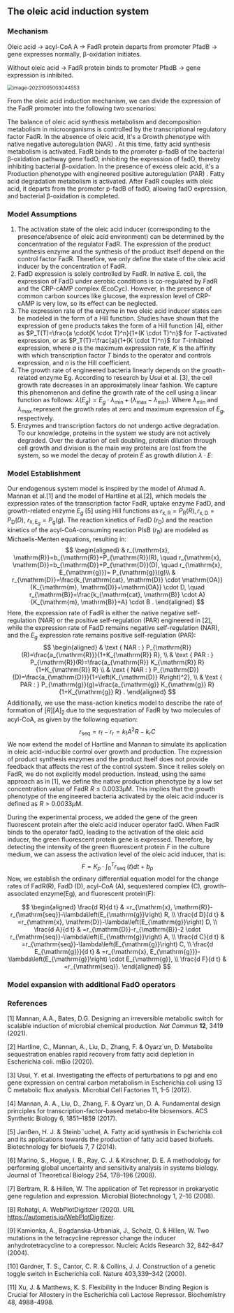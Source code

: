 

## The oleic acid induction system

### Mechanism

Oleic acid → acyl-CoA A → FadR protein departs from promoter PfadB → gene expresses normally, β-oxidation initiates.

Without oleic acid → FadR protein binds to promoter PfadB → gene expression is inhibited.

<img src="C:\Users\admin\AppData\Roaming\Typora\typora-user-images\image-20231005003044553.png" alt="image-20231005003044553" style="zoom:80%;" />

From the oleic acid induction mechanism, we can divide the expression of the FadR promoter into the following two scenarios:

The balance of oleic acid synthesis metabolism and decomposition metabolism in microorganisms is controlled by the transcriptional regulatory factor FadR. In the absence of oleic acid, it's a Growth phenotype with native negative autoregulation (NAR)  . At this time, fatty acid synthesis metabolism is activated. FadR binds to the promoter p-fadB of the bacterial β-oxidation pathway gene fadO, inhibiting the expression of fadO, thereby inhibiting bacterial β-oxidation. In the presence of excess oleic acid, it's a Production phenotype with engineered positive autoregulation (PAR) . Fatty acid degradation metabolism is activated. After FadR couples with oleic acid, it departs from the promoter p-fadB of fadO, allowing fadO expression, and bacterial β-oxidation is completed.



### Model Assumptions

1. The activation state of the oleic acid inducer (corresponding to the presence/absence of oleic acid environment) can be determined by the concentration of the regulator FadR. The expression of the product synthesis enzyme and the synthesis of the product itself depend on the control factor FadR. Therefore, we only define the state of the oleic acid inducer by the concentration of FadR.
2. FadD expression is solely controlled by FadR. In native E. coli, the  expression of FadD under aerobic conditions is co-regulated by FadR and  the CRP-cAMP complex (EcoCyc). However, in the presence of common carbon sources like glucose, the expression level of CRP-cAMP is very low, so  its effect can be neglected.
3. The expression rate of the enzyme in two oleic acid inducer states can be modeled in the form of a Hill function. Studies have shown that the expression of gene products takes the form of a Hill function [4], either as $P_T(T)=\frac{a \cdot(K \cdot T)^n}{1+(K \cdot T)^n}$ for $T$-activated expression, or as $P_T(T)=\frac{a}{1+(K \cdot T)^n}$ for $T$-inhibited expression, where $a$ is the maximum expression rate, $K$ is the affinity with which transcription factor $T$ binds to the operator and controls expression, and $n$ is the Hill coefficient.
4. The growth rate of engineered bacteria linearly depends on the growth-related enzyme Eg. According to research by Usui et al. [3], the cell growth rate decreases in an approximately linear fashion. We capture this phenomenon and define the growth rate of the cell using a linear function as follows: $\lambda\left(E_g\right)=E_g \cdot \lambda_{\min }+\left(\lambda_{\max }-\lambda_{\min }\right)$. Where $\lambda_{\min }$ and $\lambda_{\max }$ represent the growth rates at zero and maximum expression of $E_g$, respectively.
5. Enzymes and transcription factors do not undergo active degradation. To  our knowledge, proteins in the system we study are not actively  degraded. Over the duration of cell doubling, protein dilution through  cell growth and division is the main way proteins are lost from the  system, so we model the decay of protein $E$ as growth dilution $\lambda \cdot E$:



### Model Establishment

Our endogenous system model is inspired by the model of Ahmad A. Mannan et al.[1] and the model of Hartline et al.[2], which models the expression rates of the transcription factor FadR, uptake enzyme FadD, and growth-related enzyme $E_g$ [5] using Hill functions as $r_{\mathrm{x}, \mathrm{R}}=P_{\mathrm{R}}(R), r_{\mathrm{x}, \mathrm{D}}=P_{\mathrm{D}}(D)$, $r_{\mathrm{x}, \mathrm{E}_{\mathrm{g}}}=P_{\mathrm{g}}\left(g\right)$. The reaction kinetics of FadD $\left(r_{\mathrm{D}}\right)$ and the reaction kinetics of the acyl-CoA-consuming reaction PIsB $\left(r_{\mathrm{B}}\right)$ are modeled as Michaelis-Menten equations, resulting in:
$$
\begin{aligned}
& r_{\mathrm{x}, \mathrm{R}}=b_{\mathrm{R}}+P_{\mathrm{R}}(R), 
\quad r_{\mathrm{x}, \mathrm{D}}=b_{\mathrm{D}}+P_{\mathrm{D}}(D), 
\quad r_{\mathrm{x}, E_{\mathrm{g}}}= P_{\mathrm{g}}(g)\\
& r_{\mathrm{D}}=\frac{k_{\mathrm{cat}, \mathrm{D}} \cdot \mathrm{OA}}{K_{\mathrm{m}, \mathrm{D}}+\mathrm{OA}} \cdot D, \quad r_{\mathrm{B}}=\frac{k_{\mathrm{cat}, \mathrm{B}} \cdot A}{K_{\mathrm{m}, \mathrm{B}}+A} \cdot B .
\end{aligned}
$$
Here, the expression rate of FadR is either the native negative self-regulation (NAR) or the positive self-regulation (PAR) engineered in [2], while the expression rate of FadD remains negative self-regulation (NAR), and the $E_g$ expression rate remains positive self-regulation (PAR):
$$
\begin{aligned}
& \text { NAR : } P_{\mathrm{R}}(R)=\frac{a_{\mathrm{R}}}{1+K_{\mathrm{R}} R}, \\
& \text { PAR : } P_{\mathrm{R}}(R)=\frac{a_{\mathrm{R}} K_{\mathrm{R}} R}{1+K_{\mathrm{R}} R} \\
& \text { NAR : } P_{\mathrm{D}}(D)=\frac{a_{\mathrm{D}}}{1+\left(K_{\mathrm{D}} R\right)^2}, \\
& \text { PAR : } P_{\mathrm{g}}(g)=\frac{a_{\mathrm{g}} K_{\mathrm{g}} R}{1+K_{\mathrm{g}} R} .
\end{aligned}
$$
Additionally, we use the mass-action kinetics model to describe the rate of formation of $[R][A]_2$ due to the sequestration of FadR by two molecules of acyl-CoA, as given by the following equation:
$$
r_{\mathrm{seq}}=r_{\mathrm{f}}-r_{\mathrm{r}}=k_{\mathrm{f}} A^2 R-k_{\mathrm{r}} C
$$
We now extend the model of Hartline and Mannan to simulate its  application in oleic acid-inducible control over growth and production.  The expression of product synthesis enzymes and the product itself does  not provide feedback that affects the rest of the control system. Since  it relies solely on FadR, we do not explicitly model production.  Instead, using the same approach as in [1], we define the native  production phenotype by a low set concentration value of FadR $R \leq 0.0033 \mu \mathrm{M}$.  This implies that the growth phenotype of the engineered bacteria activated by the oleic acid inducer is defined as $R>0.0033 \mu \mathrm{M}$.

During the experimental process, we added the gene of the green fluorescent protein after the oleic acid inducer operator fadO. When FadR binds to the operator fadO, leading to the activation of the oleic acid inducer, the green fluorescent protein gene is expressed. Therefore, by detecting the intensity of the green fluorescent protein $F$ in the culture medium, we can assess the activation level of the oleic acid inducer, that is:
$$
F = K_p \cdot \int_0^T r_{\text {seq }}\left(t\right) d t+ b_p
$$
Now, we establish the ordinary differential equation model for the  change rates of FadR(R), FadD (D), acyl-CoA (A), sequestered complex  (C), growth-associated enzyme(Eg), and fluorescent protein(F):


$$
\begin{aligned}
\frac{d R}{d t} & =r_{\mathrm{x}, \mathrm{R}}-r_{\mathrm{seq}}-\lambda\left(E_{\mathrm{g}}\right) R, \\
\frac{d D}{d t} & =r_{\mathrm{x}, \mathrm{D}}-\lambda\left(E_{\mathrm{g}}\right) D, \\
\frac{d A}{d t} & =r_{\mathrm{D}}-r_{\mathrm{B}}-2 \cdot r_{\mathrm{seq}}-\lambda\left(E_{\mathrm{g}}\right) A, \\
\frac{d C}{d t} & =r_{\mathrm{seq}}-\lambda\left(E_{\mathrm{g}}\right) C, \\
\frac{d E_{\mathrm{g}}}{d t} & =r_{\mathrm{x}, E_{\mathrm{g}}}-\lambda\left(E_{\mathrm{g}}\right) \cdot E_{\mathrm{g}}, \\
\frac{d F}{d t} & =r_{\mathrm{seq}}.
\end{aligned}
$$


### Model expansion with additional FadO operators



### References

[1] Mannan, A.A., Bates, D.G. Designing an irreversible metabolic switch for scalable induction of microbial chemical production.                    *Nat Commun* **12**, 3419 (2021). 

[2] Hartline, C., Mannan, A., Liu, D., Zhang, F. & Oyarz´un, D. Metabolite sequestration enables rapid recovery from fatty acid depletion in Escherichia coli. mBio (2020).

[3] Usui, Y. et al. Investigating the effects of perturbations to pgi and eno gene expression on central carbon metabolism in Escherichia coli using 13 C metabolic flux analysis. Microbial Cell Factories 11, 1–5 (2012).

[4] Mannan, A. A., Liu, D., Zhang, F. & Oyarz´un, D. A. Fundamental design principles for transcription-factor-based metabo-lite biosensors. ACS Synthetic Biology 6, 1851–1859 (2017).

[5] Janßen, H. J. & Steinb¨uchel, A. Fatty acid synthesis in Escherichia coli and its applications towards the production of fatty acid based biofuels. Biotechnology for biofuels 7, 7 (2014).

[6] Marino, S., Hogue, I. B., Ray, C. J. & Kirschner, D. E. A methodology for performing global uncertainty and sensitivity analysis in systems biology. Journal of Theoretical Biology 254, 178–196 (2008).

[7] Bertram, R. & Hillen, W. The application of Tet repressor in prokaryotic gene regulation and expression. Microbial Biotechnology 1, 2–16 (2008).

[8] Rohatgi, A. WebPlotDigitizer (2020). URL https://automeris.io/WebPlotDigitizer.

[9] Kamionka, A., Bogdanska-Urbaniak, J., Scholz, O. & Hillen, W. Two mutations in the tetracycline repressor change the inducer anhydrotetracycline to a corepressor. Nucleic Acids Research 32, 842–847 (2004).

[10] Gardner, T. S., Cantor, C. R. & Collins, J. J. Construction of a genetic toggle switch in Escherichia coli. Nature 403,339–342 (2000).

[11] Xu, J. & Matthews, K. S. Flexibility in the Inducer Binding Region is Crucial for Allostery in the Escherichia coli Lactose Repressor. Biochemistry 48, 4988–4998.
